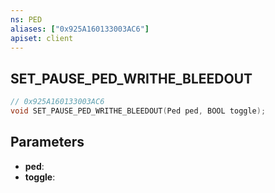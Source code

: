 ```yaml
---
ns: PED
aliases: ["0x925A160133003AC6"]
apiset: client
---
```

## SET_PAUSE_PED_WRITHE_BLEEDOUT

```c
// 0x925A160133003AC6
void SET_PAUSE_PED_WRITHE_BLEEDOUT(Ped ped, BOOL toggle);
```


## Parameters
* **ped**:
* **toggle**:
